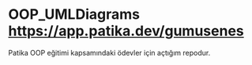 # OOP_UMLDiagrams   https://app.patika.dev/gumusenes

Patika OOP eğitimi kapsamındaki ödevler için açtığım repodur. 
